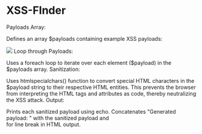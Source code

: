 # XSS-FInder
Payloads Array:

Defines an array $payloads containing example XSS payloads:
<script>alert("XSS")</script>
<img src="x" onerror="alert('XSS')">
<body onload="alert('XSS')">
Loop through Payloads:

Uses a foreach loop to iterate over each element ($payload) in the $payloads array.
Sanitization:

Uses htmlspecialchars() function to convert special HTML characters in the $payload string to their respective HTML entities.
This prevents the browser from interpreting the HTML tags and attributes as code, thereby neutralizing the XSS attack.
Output:

Prints each sanitized payload using echo.
Concatenates "Generated payload: " with the sanitized payload and <br> for line break in HTML output.
